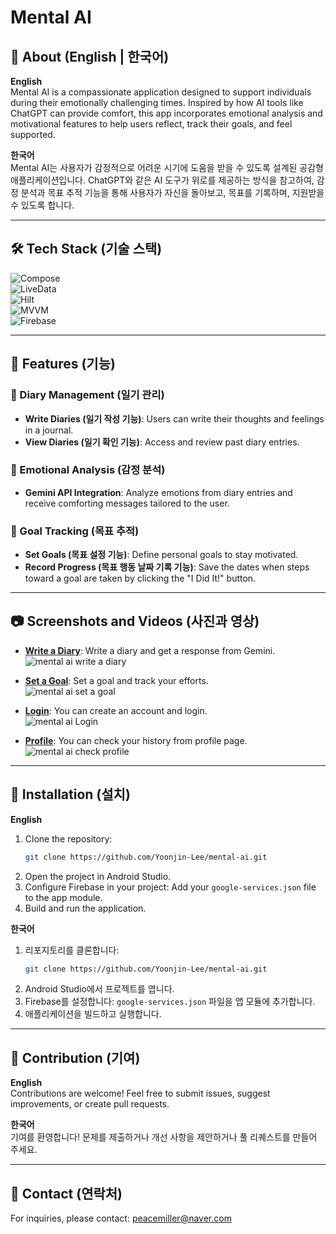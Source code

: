 # Mental AI

## 📖 About (English | 한국어)

**English**  
Mental AI is a compassionate application designed to support individuals during their emotionally challenging times. Inspired by how AI tools like ChatGPT can provide comfort, this app incorporates emotional analysis and motivational features to help users reflect, track their goals, and feel supported.

**한국어**  
Mental AI는 사용자가 감정적으로 어려운 시기에 도움을 받을 수 있도록 설계된 공감형 애플리케이션입니다. ChatGPT와 같은 AI 도구가 위로를 제공하는 방식을 참고하여, 감정 분석과 목표 추적 기능을 통해 사용자가 자신을 돌아보고, 목표를 기록하며, 지원받을 수 있도록 합니다.

---

## 🛠️ Tech Stack (기술 스택)
![Compose](https://img.shields.io/badge/-Compose-4285F4?style=flat-square&logo=android&logoColor=white)  
![LiveData](https://img.shields.io/badge/-LiveData-3DDC84?style=flat-square&logo=android&logoColor=white)  
![Hilt](https://img.shields.io/badge/-Hilt-007ACC?style=flat-square&logo=android&logoColor=white)  
![MVVM](https://img.shields.io/badge/-MVVM-02569B?style=flat-square&logo=android&logoColor=white)  
![Firebase](https://img.shields.io/badge/-Firebase-FFCA28?style=flat-square&logo=firebase&logoColor=white)  

---

## 🚀 Features (기능)

### 🌟 Diary Management (일기 관리)
- **Write Diaries (일기 작성 기능)**: Users can write their thoughts and feelings in a journal.
- **View Diaries (일기 확인 기능)**: Access and review past diary entries.

### 🤖 Emotional Analysis (감정 분석)
- **Gemini API Integration**: Analyze emotions from diary entries and receive comforting messages tailored to the user.

### 🎯 Goal Tracking (목표 추적)
- **Set Goals (목표 설정 기능)**: Define personal goals to stay motivated.
- **Record Progress (목표 행동 날짜 기록 기능)**: Save the dates when steps toward a goal are taken by clicking the "I Did It!" button.

---

## 📷 Screenshots and Videos (사진과 영상)
- **[Write a Diary](#)**: Write a diary and get a response from Gemini.  
  ![mental ai write a diary](https://github.com/user-attachments/assets/72aee4c1-7ace-4090-9f2f-a952d4933fca)

- **[Set a Goal](#)**: Set a goal and track your efforts.  
  ![mental ai set a goal](https://github.com/user-attachments/assets/f60564ff-1654-400c-b5b4-c2e873c32017)

- **[Login](#)**: You can create an account and login.  
  ![mental ai Login](https://github.com/user-attachments/assets/014ba4d9-d5a1-400d-8f1c-b923bbedbbf3)

- **[Profile](#)**: You can check your history from profile page.
  ![mental ai check profile](https://github.com/user-attachments/assets/300673f1-8833-4b20-a5fc-8543e8099d4a)


---

## 🔧 Installation (설치)

**English**  
1. Clone the repository:  
   ```bash
   git clone https://github.com/Yoonjin-Lee/mental-ai.git
   ```
2. Open the project in Android Studio.
3. Configure Firebase in your project: Add your `google-services.json` file to the app module.
4. Build and run the application.

**한국어**  
1. 리포지토리를 클론합니다:  
   ```bash
   git clone https://github.com/Yoonjin-Lee/mental-ai.git
   ```
2. Android Studio에서 프로젝트를 엽니다.
3. Firebase를 설정합니다: `google-services.json` 파일을 앱 모듈에 추가합니다.
4. 애플리케이션을 빌드하고 실행합니다.

---

## 🤝 Contribution (기여)

**English**  
Contributions are welcome! Feel free to submit issues, suggest improvements, or create pull requests.

**한국어**  
기여를 환영합니다! 문제를 제출하거나 개선 사항을 제안하거나 풀 리퀘스트를 만들어 주세요.

---

## 💌 Contact (연락처)

For inquiries, please contact: [peacemiller@naver.com](mailto:peacemiller@naver.com)
